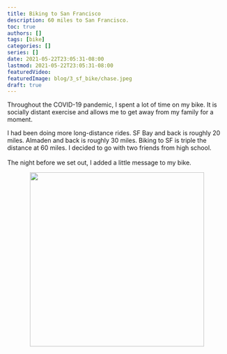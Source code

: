 ```yaml
---
title: Biking to San Francisco
description: 60 miles to San Francisco.
toc: true
authors: []
tags: [bike]
categories: []
series: []
date: 2021-05-22T23:05:31-08:00
lastmod: 2021-05-22T23:05:31-08:00
featuredVideo:
featuredImage: blog/3_sf_bike/chase.jpeg
draft: true
---
```


Throughout the COVID-19 pandemic, I spent a lot of time on my bike. It is socially distant exercise and allows me to get away from my family for a moment.

I had been doing more long-distance rides. SF Bay and back is roughly 20 miles. Almaden and back is roughly 30 miles. Biking to SF is triple the distance at 60 miles. I decided to go with two friends from high school.
<br></br>
The night before we set out, I added a little message to my bike.

<img src="/blog/4_sf_bike/before.jpeg" style="display: block; margin-left: auto; margin-right: auto; width: 400px">